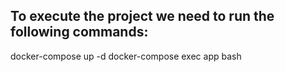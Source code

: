 ## To execute the project we need to run the following commands:
docker-compose up -d
docker-compose exec app bash
